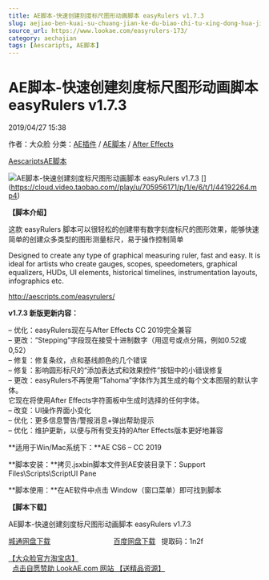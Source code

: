 ```yaml
---
title: AE脚本-快速创建刻度标尺图形动画脚本 easyRulers v1.7.3
slug: aejiao-ben-kuai-su-chuang-jian-ke-du-biao-chi-tu-xing-dong-hua-jiao-ben-easyrulers-v1-7-3
source_url: https://www.lookae.com/easyrulers-173/
category: aechajian
tags: [Aescaripts, AE脚本]
---
```

# AE脚本-快速创建刻度标尺图形动画脚本 easyRulers v1.7.3

2019/04/27 15:38

作者：大众脸
分类：[AE插件](https://www.lookae.com/after-effects/aechajian/) / [AE脚本](https://www.lookae.com/after-effects/aescripts/) / [After Effects](https://www.lookae.com/after-effects/)

[Aescaripts](https://www.lookae.com/tag/aescaripts/)[AE脚本](https://www.lookae.com/tag/ae%e8%84%9a%e6%9c%ac/)

![AE脚本-快速创建刻度标尺图形动画脚本 easyRulers v1.7.3](https://www.lookae.com/wp-content/uploads/2019/04/easyRulers-173.jpg "AE脚本-快速创建刻度标尺图形动画脚本 easyRulers v1.7.3-LookAE.com") [﻿[﻿]("https://cloud.video.taobao.com//play/u/705956171/p/1/e/6/t/1/44192264.mp4)](https://cloud.video.taobao.com//play/u/705956171/p/1/e/6/t/1/44192264.mp4)

**【脚本介绍】**

这款 easyRulers 脚本可以很轻松的创建带有数字刻度标尺的图形效果，能够快速简单的创建众多类型的图形测量标尺，易于操作控制简单

Designed to create any type of graphical measuring ruler, fast and easy. It is ideal for artists who create gauges, scopes, speedometers, graphical equalizers, HUDs, UI elements, historical timelines, instrumentation layouts, infographics etc.

http://aescripts.com/easyrulers/

**v1.7.3 新版更新内容：**

– 优化：easyRulers现在与After Effects CC 2019完全兼容  
– 更改：“Stepping”字段现在接受十进制数字（用逗号或点分隔，例如0.52或0,52）  
– 修复：修复条纹，点和基线颜色的几个错误  
– 修复：影响圆形标尺的“添加表达式和效果控件”按钮中的小错误修复  
– 更改：easyRulers不再使用“Tahoma”字体作为其生成的每个文本图层的默认字体。  
它现在将使用After Effects字符面板中生成时选择的任何字体。  
– 改变：UI操作界面小变化  
– 优化：更多信息警告/警报消息+弹出帮助提示  
– 优化：维护更新，以便与所有受支持的After Effects版本更好地兼容

**适用于Win/Mac系统下：**AE CS6 – CC 2019

**脚本安装：**拷贝.jsxbin脚本文件到AE安装目录下：Support Files\Scripts\ScriptUI Pane

**脚本使用：**在AE软件中点击 Window（窗口菜单）即可找到脚本

**【脚本下载】**

AE脚本-快速创建刻度标尺图形动画脚本 easyRulers v1.7.3

[城通网盘下载](https://lookae.ctfile.com/fs/680462-368656733)                                [百度网盘下载](https://pan.baidu.com/s/1cpQXdvNAyBQe05N5hkObAw)   提取码：1n2f

[【大众脸官方淘宝店】](https://lookae.taobao.com/)                [点击自愿赞助 LookAE.com 网站 【送精品资源】](https://www.lookae.com/sponsor/)
